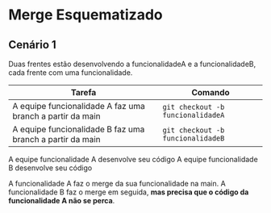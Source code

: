 # Merge Esquematizado

## Cenário 1

Duas frentes estão desenvolvendo a funcionalidadeA e a funcionalidadeB, cada frente com uma funcionalidade.


|     Tarefa     |     Comando     | 
|----------|----------|
| A equipe funcionalidade A faz uma branch a partir da main    | `git checkout -b funcionalidadeA`   | 
| A equipe funcionalidade B faz uma branch a partir da main    | `git checkout -b funcionalidadeB`   | 

A equipe funcionalidade A desenvolve seu código
A equipe funcionalidade B desenvolve seu código

A funcionalidade A faz o merge da sua funcionalidade na main. 
A funcionalidade B faz o merge em seguida, **mas precisa que o código da funcionalidade A não se perca**.
